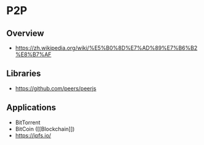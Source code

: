 # P2P


## Overview

- https://zh.wikipedia.org/wiki/%E5%B0%8D%E7%AD%89%E7%B6%B2%E8%B7%AF


## Libraries

- https://github.com/peers/peerjs


## Applications

- BitTorrent
- BitCoin ([[Blockchain]])
- https://ipfs.io/
